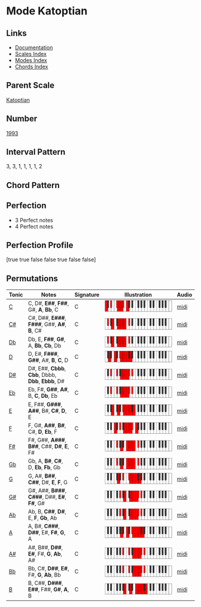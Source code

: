 # Mode Katoptian

## Links

- [Documentation](README.md)
- [Scales Index](Scales.md)
- [Modes Index](Modes.md)
- [Chords Index](Chords.md)

## Parent Scale

[Katoptian](ScaleKatoptian.md)

## Number

[1993](https://ianring.com/musictheory/scales/1993)

## Interval Pattern

3, 3, 1, 1, 1, 1, 2

## Chord Pattern



## Perfection

- 3 Perfect notes
- 4 Perfect notes

## Perfection Profile

[true true false false true false false]

## Permutations

| Tonic | Notes | Signature | Illustration | Audio |
|-------|-------|-----------|--------------|-------|
| [C](ModeCNaturalKatoptian.md) | C, D#, **E##**, **F##**, G#, **A**, **Bb**, C | C | ![CNaturalKatoptian](ModeCNaturalKatoptian.png) | [midi](https://github.com/edipermadi/music/blob/main/docs/ModeCNaturalKatoptian.mid?raw=true) |
| [C#](ModeCSharpKatoptian.md) | C#, D##, **E###**, **F###**, G##, **A#**, **B**, C# | C | ![CSharpKatoptian](ModeCSharpKatoptian.png) | [midi](https://github.com/edipermadi/music/blob/main/docs/ModeCSharpKatoptian.mid?raw=true) |
| [Db](ModeDFlatKatoptian.md) | Db, E, **F##**, **G#**, A, **Bb**, **Cb**, Db | C | ![DFlatKatoptian](ModeDFlatKatoptian.png) | [midi](https://github.com/edipermadi/music/blob/main/docs/ModeDFlatKatoptian.mid?raw=true) |
| [D](ModeDNaturalKatoptian.md) | D, E#, **F###**, **G##**, A#, **B**, **C**, D | C | ![DNaturalKatoptian](ModeDNaturalKatoptian.png) | [midi](https://github.com/edipermadi/music/blob/main/docs/ModeDNaturalKatoptian.mid?raw=true) |
| [D#](ModeDSharpKatoptian.md) | D#, E##, **Cbbb**, **Cbb**, Dbbb, **Dbb**, **Ebbb**, D# | C | ![DSharpKatoptian](ModeDSharpKatoptian.png) | [midi](https://github.com/edipermadi/music/blob/main/docs/ModeDSharpKatoptian.mid?raw=true) |
| [Eb](ModeEFlatKatoptian.md) | Eb, F#, **G##**, **A#**, B, **C**, **Db**, Eb | C | ![EFlatKatoptian](ModeEFlatKatoptian.png) | [midi](https://github.com/edipermadi/music/blob/main/docs/ModeEFlatKatoptian.mid?raw=true) |
| [E](ModeENaturalKatoptian.md) | E, F##, **G###**, **A##**, B#, **C#**, **D**, E | C | ![ENaturalKatoptian](ModeENaturalKatoptian.png) | [midi](https://github.com/edipermadi/music/blob/main/docs/ModeENaturalKatoptian.mid?raw=true) |
| [F](ModeFNaturalKatoptian.md) | F, G#, **A##**, **B#**, C#, **D**, **Eb**, F | C | ![FNaturalKatoptian](ModeFNaturalKatoptian.png) | [midi](https://github.com/edipermadi/music/blob/main/docs/ModeFNaturalKatoptian.mid?raw=true) |
| [F#](ModeFSharpKatoptian.md) | F#, G##, **A###**, **B##**, C##, **D#**, **E**, F# | C | ![FSharpKatoptian](ModeFSharpKatoptian.png) | [midi](https://github.com/edipermadi/music/blob/main/docs/ModeFSharpKatoptian.mid?raw=true) |
| [Gb](ModeGFlatKatoptian.md) | Gb, A, **B#**, **C#**, D, **Eb**, **Fb**, Gb | C | ![GFlatKatoptian](ModeGFlatKatoptian.png) | [midi](https://github.com/edipermadi/music/blob/main/docs/ModeGFlatKatoptian.mid?raw=true) |
| [G](ModeGNaturalKatoptian.md) | G, A#, **B##**, **C##**, D#, **E**, **F**, G | C | ![GNaturalKatoptian](ModeGNaturalKatoptian.png) | [midi](https://github.com/edipermadi/music/blob/main/docs/ModeGNaturalKatoptian.mid?raw=true) |
| [G#](ModeGSharpKatoptian.md) | G#, A##, **B###**, **C###**, D##, **E#**, **F#**, G# | C | ![GSharpKatoptian](ModeGSharpKatoptian.png) | [midi](https://github.com/edipermadi/music/blob/main/docs/ModeGSharpKatoptian.mid?raw=true) |
| [Ab](ModeAFlatKatoptian.md) | Ab, B, **C##**, **D#**, E, **F**, **Gb**, Ab | C | ![AFlatKatoptian](ModeAFlatKatoptian.png) | [midi](https://github.com/edipermadi/music/blob/main/docs/ModeAFlatKatoptian.mid?raw=true) |
| [A](ModeANaturalKatoptian.md) | A, B#, **C###**, **D##**, E#, **F#**, **G**, A | C | ![ANaturalKatoptian](ModeANaturalKatoptian.png) | [midi](https://github.com/edipermadi/music/blob/main/docs/ModeANaturalKatoptian.mid?raw=true) |
| [A#](ModeASharpKatoptian.md) | A#, B##, **D##**, **E#**, F#, **G**, **Ab**, A# | C | ![ASharpKatoptian](ModeASharpKatoptian.png) | [midi](https://github.com/edipermadi/music/blob/main/docs/ModeASharpKatoptian.mid?raw=true) |
| [Bb](ModeBFlatKatoptian.md) | Bb, C#, **D##**, **E#**, F#, **G**, **Ab**, Bb | C | ![BFlatKatoptian](ModeBFlatKatoptian.png) | [midi](https://github.com/edipermadi/music/blob/main/docs/ModeBFlatKatoptian.mid?raw=true) |
| [B](ModeBNaturalKatoptian.md) | B, C##, **D###**, **E##**, F##, **G#**, **A**, B | C | ![BNaturalKatoptian](ModeBNaturalKatoptian.png) | [midi](https://github.com/edipermadi/music/blob/main/docs/ModeBNaturalKatoptian.mid?raw=true) |
